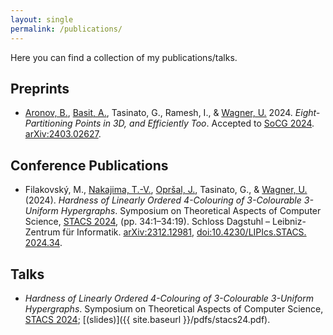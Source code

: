 ```yaml
---
layout: single
permalink: /publications/
---
```


Here you can find a collection of my publications/talks.

##  Preprints
- [Aronov, B.](https://engineering.nyu.edu/faculty/boris-aronov), [Basit, A.](https://sites.google.com/view/abasit), Tasinato, G., Ramesh, I., &amp; [Wagner, U.](https://ist.ac.at/en/research/wagner-group/) 2024. *Eight-Partitioning Points in 3D, and Efficiently Too*. Accepted to [SoCG 2024](https://socg24.athenarc.gr/socg.html). [arXiv:2403.02627](https://arxiv.org/abs/2403.02627).

## Conference Publications
- Filakovský, M., [Nakajima, T.-V.](https://tamionv.ro/), [Opršal, J.](https://jakub-oprsal.info/), Tasinato, G., &amp; [Wagner, U.](https://ist.ac.at/en/research/wagner-group/) (2024). *Hardness of Linearly Ordered 4-Colouring of 3-Colourable 3-Uniform Hypergraphs*. Symposium on Theoretical Aspects of Computer Science, [STACS 2024](https://stacs2024.limos.fr/), (pp. 34:1–34:19). Schloss Dagstuhl – Leibniz-Zentrum für Informatik. [arXiv:2312.12981](https://arxiv.org/abs/2312.12981), [doi:10.4230/​LIPIcs.STACS.​2024.34](https://doi.org/10.4230/LIPIcs.STACS.2024.34).

## Talks
- *Hardness of Linearly Ordered 4-Colouring of 3-Colourable 3-Uniform Hypergraphs*. Symposium on Theoretical Aspects of Computer Science, [STACS 2024](https://stacs2024.limos.fr/); [(slides)]({{ site.baseurl }}/pdfs/stacs24.pdf).
